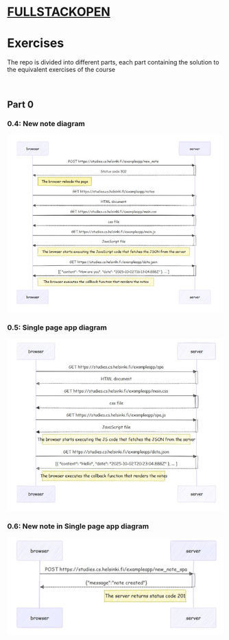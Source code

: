 <h1><a href="https://fullstackopen.com/">FULLSTACKOPEN</a></h1>
<h1>Exercises</h1>
<p>The repo is divided into different parts, each part containing the solution to the equivalent exercises of the course</p>
<br/>
<h2>Part 0</h2>
<h3>0.4: New note diagram</h3>
<img src="part0/0.4.jpg">
<h3>0.5: Single page app diagram</h3>
<img src="part0/0.5.jpg">
<h3>0.6: New note in Single page app diagram</h3>
<img src="part0/0.6.jpg">
